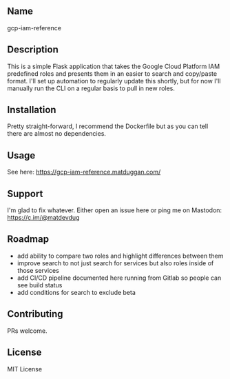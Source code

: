 ## Name
gcp-iam-reference

## Description
This is a simple Flask application that takes the Google Cloud Platform IAM predefined roles and presents them in an easier to search and copy/paste format. I'll set up automation to regularly update this shortly, but for now I'll manually run the CLI on a regular basis to pull in new roles. 

## Installation
Pretty straight-forward, I recommend the Dockerfile but as you can tell there are almost no dependencies. 

## Usage
See here: https://gcp-iam-reference.matduggan.com/
## Support
I'm glad to fix whatever. Either open an issue here or ping me on Mastodon: https://c.im/@matdevdug

## Roadmap
* add ability to compare two roles and highlight differences between them
* improve search to not just search for services but also roles inside of those services
* add CI/CD pipeline documented here running from Gitlab so people can see build status
* add conditions for search to exclude beta

## Contributing
PRs welcome.
 
## License
MIT License
